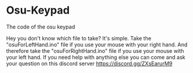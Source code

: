 # Osu-Keypad
The code of the osu keypad

Hey you don't know which file to take? It's simple.
Take the "osuForLeftHand.ino" file if you use your mouse with your right hand. And therefore take the "osuForRightHand.ino" file if you use your mouse with your left hand. If you need help with anything else you can come and ask your question on this discord server https://discord.gg/ZXsEarurM9

